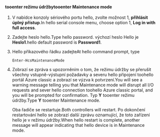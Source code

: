 <!--author=SharS last changed: 12/01/15-->

#### <a name="tooenter-maintenance-mode"></a><span data-ttu-id="1454b-101">tooenter režimu údržby</span><span class="sxs-lookup"><span data-stu-id="1454b-101">tooenter Maintenance mode</span></span>
1. <span data-ttu-id="1454b-102">V nabídce konzoly sériového portu hello, zvolte možnost 1, **přihlásit úplný přístup**.</span><span class="sxs-lookup"><span data-stu-id="1454b-102">In hello serial console menu, choose option 1, **Log in with full access**.</span></span>
2. <span data-ttu-id="1454b-103">Zadejte heslo hello.</span><span class="sxs-lookup"><span data-stu-id="1454b-103">Type hello password.</span></span> <span data-ttu-id="1454b-104">výchozí heslo Hello je **Heslo1**.</span><span class="sxs-lookup"><span data-stu-id="1454b-104">hello default password is **Password1**.</span></span>
3. <span data-ttu-id="1454b-105">Hello příkazového řádku zadejte</span><span class="sxs-lookup"><span data-stu-id="1454b-105">At hello command prompt, type</span></span>
   
     `Enter-HcsMaintenanceMode`
4. <span data-ttu-id="1454b-106">Zobrazí se zpráva s upozorněním o tom, že režimu údržby se přerušit všechny vstupně-výstupní požadavky a severu hello připojení toohello portál Azure classic a zobrazí se výzva k potvrzení.</span><span class="sxs-lookup"><span data-stu-id="1454b-106">You will see a warning message telling you that Maintenance mode will disrupt all I/O requests and sever hello connection toohello Azure classic portal, and you will be prompted for confirmation.</span></span> <span data-ttu-id="1454b-107">Typ **Y** tooenter režimu údržby.</span><span class="sxs-lookup"><span data-stu-id="1454b-107">Type **Y** tooenter Maintenance mode.</span></span>
   
    <span data-ttu-id="1454b-108">Oba řadiče se restartuje.</span><span class="sxs-lookup"><span data-stu-id="1454b-108">Both controllers will restart.</span></span> <span data-ttu-id="1454b-109">Po dokončení restartování hello se zobrazí další zprávu oznamující, že toto zařízení hello je v režimu údržby.</span><span class="sxs-lookup"><span data-stu-id="1454b-109">When hello restart is complete, another message will appear indicating that hello device is in Maintenance mode.</span></span>

